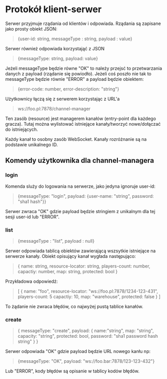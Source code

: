 # Protokół klient-serwer

  Serwer przyjmuje rządania od klientów i odpowiada.
  Rządania są zapisane jako prosty obiekt JSON:

  > {user-id: string, messageType : string, payload : value}

  Serwer również odpowiada korzystająć z JSON

  > {messageType: string, payload: value}

  Jeżeli messageType będzie równe "OK" to należy przejsć to przetwarzania
  danych z payload (rządanie się powiodło). Jeżeli coś poszło nie tak
  to messageType będzie równie "ERROR" a payload będzie obiektem:

  > {error-code: number, error-description: "string"}
  
  Użytkownicy łączą się z serwerem korzystając z URL'a

  > ws://foo.pl:7878/channel-manager

  Ten zasób (resource) jest managerem kanałów (entry-point
  dla każdego gracza). Tutaj można wylistować istniejące
  kanały/tworzyć nowe/dołączać do istniejących.

  Każdy kanał to osobny zasób WebSocket. Kanały rozróżnanie są
  na podstawie unikalnego ID.


## Komendy użytkownika dla channel-managera

### login
  
  Komenda sluży do logowania na serwerze, jako jedyna ignoruje user-id:

  > {messageType: "login", payload: {user-name: "string", password: "sha1 hash"}}

  Serwer zwraca "OK" gdzie payload będzie stringiem z unikalnym dla tej sesji user-id
  lub "ERROR".

### list

  > {messageType : "list",
  > payload : null}
  
  Serwer odpowiada tablicą obiektów zawierającą wszsytkie
  istniejące na serwerze kanały. Obiekt opisujący kanał wygłada
  następująco:

  > { name: string,
  >   resource-locator: string,
  >   players-count: number,
  >   capactiy: number,
  >   map: string,
  >   protected: bool
  > }

  Przykładowa odpowiedź:
  > [
  >  {
  >    name: "foo",
  >    resource-locator: "ws://foo.pl:7878/1234-123-431",
  >    players-count: 5
  >    capactiy: 10,
  >    map: "warehouse",
  >    protected: false
  >  }
  > ]

  To żądanie nie zwraca błędów, co najwyżej pustą tablice kanałów.

### create

  > { messageType: "create", payload: 
  > {
  >  name:"string", 
  >  map: "string", 
  >  capacity: "string", 
  >  protected: bool, 
  >  password: "sha1 password hash string" 
  > }
  > }

  Serwer odpowiada "OK" gdzie payload będzie URL nowego kanłu np:
  > {messageType: "OK", payload: "ws://foo.bar:7878/123-123-432"}
 
  Lub "ERROR", kody błędów są opisanie w tablicy kodów błędów.
